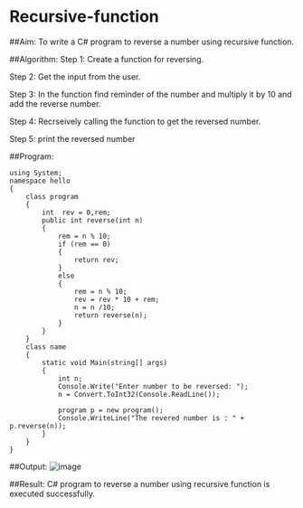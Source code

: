 # Recursive-function

##Aim: To write a C# program to reverse a number using recursive function.

##Algorithm:
Step 1:
Create a function for reversing.

Step 2:
Get the input from the user.

Step 3:
In the function find reminder of the number and multiply it by 10 and add the reverse number.

Step 4:
Recrseively calling the function to get the reversed number.

Step 5:
print the reversed number

##Program:
~~~
using System;
namespace hello
{
    class program
    {
        int  rev = 0,rem;
        public int reverse(int n)
        {
            rem = n % 10;
            if (rem == 0)
            {
                return rev;
            }
            else
            {
                rem = n % 10;
                rev = rev * 10 + rem;
                n = n /10;
                return reverse(n);
            }
        }
    }
    class name
    {
        static void Main(string[] args)
        {
            int n;
            Console.Write("Enter number to be reversed: ");
            n = Convert.ToInt32(Console.ReadLine());

            program p = new program();
            Console.WriteLine("The revered number is : " + p.reverse(n));
        }
    }
}
~~~


##Output:
![image](https://user-images.githubusercontent.com/94187572/203878713-4200bb21-8078-40c5-98c3-fb0dc9782c53.png)



##Result:
C# program to reverse a number using recursive function is executed successfully.



